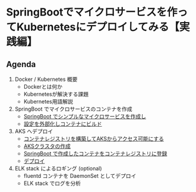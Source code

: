 # SpringBootでマイクロサービスを作ってKubernetesにデプロイしてみる【実践編】

## Agenda
1. Docker / Kubernetes 概要
    - Dockerとは何か
    - Kubernetesが解決する課題
    - Kubernetes用語解説
1. SpringBoot でマイクロサービスのコンテナを作成
    - [SpringBoot でシンプルなマイクロサービスを作成し](20_springboot.md)
    - [設定を外部化しコンテナにビルド](21_springcontainer.md)
1. AKS へデプロイ
    - [コンテナレジストリを構築してAKSからアクセス可能にする](31_setup_container_registry.md)
    - [AKSクラスタの作成](30_setup_aks.md)
    - [SpringBoot で作成したコンテナをコンテナレジストリに登録](32_push_image_to_acr.md)
    - [デプロイ](33_deploy_to_aks.md)
1. ELK stack によるロギング (optional)
    - fluentd コンテナを DaemonSet としてデプロイ
    - ELK stack でログを分析
